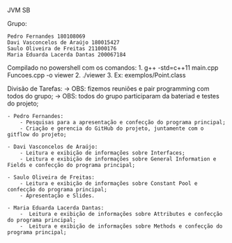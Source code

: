 JVM
SB

Grupo: 

    Pedro Fernandes 180108069
    Davi Vasconcelos de Araújo 180015427
    Saulo Oliveira de Freitas 211000176
    Maria Eduarda Lacerda Dantas 200067184

Compilado no powershell com os comandos:
    1. g++ -std=c++11 main.cpp Funcoes.cpp -o viewer
    2. ./viewer
    3. Ex: exemplos/Point.class

Divisão de Tarefas:
    -> OBS: fizemos reuniões e pair programming com todos do grupo;
    -> OBS: todos do grupo participaram da bateriad e testes do projeto;

    - Pedro Fernandes: 
        - Pesquisas para a apresentação e confecção do programa principal;
        - Criação e gerencia do GitHub do projeto, juntamente com o gitflow do projeto;

    - Davi Vasconcelos de Araújo: 
        - Leitura e exibição de informações sobre Interfaces;
        - Leitura e exibição de informações sobre General Information e Fields e confecção do programa principal;

    - Saulo Oliveira de Freitas: 
        - Leitura e exibição de informações sobre Constant Pool e confecção do programa principal;  
        - Apresentação e Slides.

    - Maria Eduarda Lacerda Dantas: 
        -  Leitura e exibição de informações sobre Attributes e confecção do programa principal;
        -  Leitura e exibição de informações sobre Methods e confecção do programa principal; 
